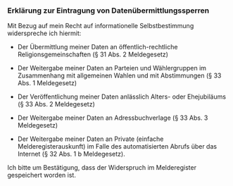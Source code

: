 ### Erklärung zur Eintragung von Datenübermittlungssperren

Mit Bezug auf mein Recht auf informationelle Selbstbestimmung widerspreche ich hiermit:

+ Der Übermittlung meiner Daten an öffentlich-rechtliche Religionsgemeinschaften (§ 31 Abs. 2 Meldegesetz)

+ Der Weitergabe meiner Daten an Parteien und Wählergruppen im Zusammenhang mit allgemeinen Wahlen und mit Abstimmungen (§ 33 Abs. 1 Meldegesetz)

+ Der Veröffentlichung meiner Daten anlässlich Alters- oder Ehejubiläums (§ 33 Abs. 2 Meldegesetz)

+ Der Weitergabe meiner Daten an Adressbuchverlage (§ 33 Abs. 3 Meldegesetz)

+ Der Weitergabe meiner Daten an Private (einfache Melderegisterauskunft) im Falle des automatisierten Abrufs über das Internet (§ 32 Abs. 1 b Meldegesetz).

Ich bitte um Bestätigung, dass der Widerspruch im Melderegister gespeichert worden ist.


